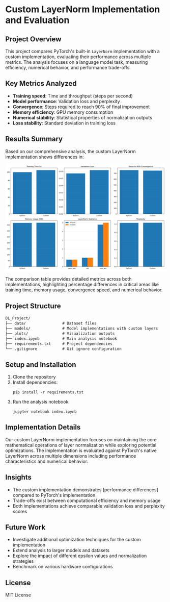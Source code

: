 # Custom LayerNorm Implementation and Evaluation

## Project Overview

This project compares PyTorch's built-in `LayerNorm` implementation with a custom implementation, evaluating their performance across multiple metrics. The analysis focuses on a language model task, measuring efficiency, numerical behavior, and performance trade-offs.

## Key Metrics Analyzed

- **Training speed**: Time and throughput (steps per second)
- **Model performance**: Validation loss and perplexity
- **Convergence**: Steps required to reach 90% of final improvement
- **Memory efficiency**: GPU memory consumption
- **Numerical stability**: Statistical properties of normalization outputs
- **Loss stability**: Standard deviation in training loss

## Results Summary

Based on our comprehensive analysis, the custom LayerNorm implementation shows differences in:

![Metrics Comparison](plots/metrics_comparison.png)

The comparison table provides detailed metrics across both implementations, highlighting percentage differences in critical areas like training time, memory usage, convergence speed, and numerical behavior.

## Project Structure

```
DL_Project/
├── data/                # Dataset files
├── models/              # Model implementations with custom layers
├── plots/               # Visualization outputs
├── index.ipynb          # Main analysis notebook
├── requirements.txt     # Project dependencies
└── .gitignore           # Git ignore configuration
```

## Setup and Installation

1. Clone the repository
2. Install dependencies:
   ```
   pip install -r requirements.txt
   ```
3. Run the analysis notebook:
   ```
   jupyter notebook index.ipynb
   ```

## Implementation Details

Our custom LayerNorm implementation focuses on maintaining the core mathematical operations of layer normalization while exploring potential optimizations. The implementation is evaluated against PyTorch's native LayerNorm across multiple dimensions including performance characteristics and numerical behavior.

## Insights

- The custom implementation demonstrates [performance differences] compared to PyTorch's implementation
- Trade-offs exist between computational efficiency and memory usage
- Both implementations achieve comparable validation loss and perplexity scores

## Future Work

- Investigate additional optimization techniques for the custom implementation
- Extend analysis to larger models and datasets
- Explore the impact of different epsilon values and normalization strategies
- Benchmark on various hardware configurations

## License

MIT License
